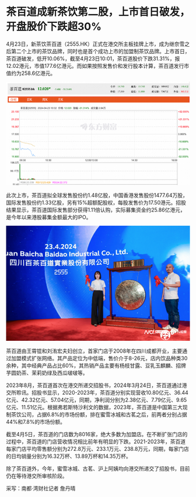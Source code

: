 # 茶百道成新茶饮第二股，上市首日破发，开盘股价下跌超30%

4月23日，新茶饮茶百道（2555.HK）正式在港交所主板挂牌上市，成为继奈雪之后第二个上市的茶饮品牌，同时也是首个成功上市的加盟制茶饮品牌。上市首日，茶百道破发，低开10.06%，截至4月23日10:01，茶百道股价下跌31.31%，报12.02港元，市值177.6亿港元。而如果按照发售价和发行股本计算，茶百道发行市值约为258.6亿港元。

![8f013acdfe08ce66c4fe3be7dd1c0cec.jpg](https://raw.githubusercontent.com/qqhsx/qqnews_image/main/2024/04/23/茶百道成新茶饮第二股，上市首日破发，开盘股价下跌超30%/8f013acdfe08ce66c4fe3be7dd1c0cec.jpg)

此次上市，茶百道拟全球发售股份约1.48亿股，中国香港发售股份1477.64万股，国际发售股份约1.33亿股，另有15%超额配股权，每股发售价为17.50港元。招股结果显示，茶百道国际发售部分获得1.11倍认购，实际募集资金约25.86亿港元，是今年以来港股募集金额最大的IPO。

![d355774a76eec370e324bca3bae4f2d9.jpg](https://raw.githubusercontent.com/qqhsx/qqnews_image/main/2024/04/23/茶百道成新茶饮第二股，上市首日破发，开盘股价下跌超30%/d355774a76eec370e324bca3bae4f2d9.jpg)

茶百道由王霄锟和刘洧宏夫妇创立，首家门店于2008年在四川成都开业，主要通过加盟模式扩张网络。其产品定位为中低端，售价介于8-26元，店内饮品种类30余种，其中经典产品占比60%，其热销产品主要有杨枝甘露、豆乳玉麒麟、招牌芋圆奶茶、茉莉奶绿及西瓜啵啵等。

2023年8月，茶百道首次在港交所递交招股书，2024年3月24日，茶百道通过港交所聆讯。招股书显示，2020-2023年，茶百道分别实现营收10.80亿元、36.44亿元、42.32亿元、57.04亿元，同期，净利润分别为2.38亿元、7.79亿元、9.65亿元、11.51亿元。根据弗若斯特沙利文的数据，2023年，茶百道是中国第三大现制茶饮公司，占据6.8%的市场份额，排在蜜雪冰城和古茗之后，前两者分别占据44%和7.8%的市场份额。

截至4月5日，茶百道的门店数为8016家，绝大多数为加盟店。在不断扩张门店的过程中，茶百道的门店营收情况相比前年有明显的下跌。2021-2023年，茶百道每家门店平均零售额分别为272.8万元、233.1万元、238.8万元，同期，每家门店的日均销量分别为16.32万杯、13.89万杯和14.35万杯。

除了茶百道外，今年，蜜雪冰城、古茗、沪上阿姨均向港交所递交了招股书，目前仍在等待港交所审核阶段。

采写：南都·湾财社记者 詹丹晴

